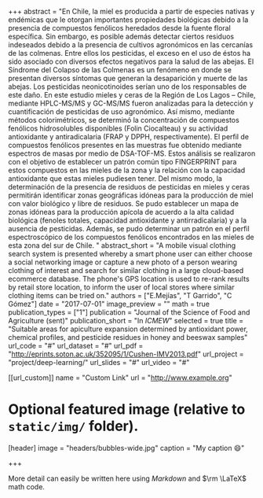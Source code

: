 +++
abstract = "En Chile, la miel es producida a partir de especies nativas y endémicas que le otorgan importantes propiedades biológicas debido a la presencia de compuestos fenólicos heredados desde la fuente floral específica. Sin embargo, es posible además detectar ciertos residuos indeseados debido a la presencia de cultivos agronómicos en las cercanías de las colmenas. Entre ellos los pesticidas, el exceso en el uso de éstos ha sido asociado con diversos efectos negativos para la salud de las abejas. El Síndrome del Colapso de las Colmenas es un fenómeno en donde se presentan diversos síntomas que generan la desaparición y muerte de las abejas. Los pesticidas neonicotinoides serían uno de los responsables de este daño. En este estudio mieles y ceras de la Región de Los Lagos – Chile, mediante HPLC-MS/MS y GC-MS/MS fueron analizadas para la detección y cuantificación de pesticidas de uso agronómico. Así mismo, mediante métodos colorimétricos, se determinó la concentración de compuestos fenólicos hidrosolubles disponibles (Folin Ciocalteau) y su actividad antioxidante y antiradicalaria (FRAP y DPPH, respectivamente). El perfil de compuestos fenólicos presentes en las muestras fue obtenido mediante espectros de masas por medio de DSA-TOF-MS. Estos análisis se realizaron con el objetivo de establecer un patrón común tipo FINGERPRINT para estos compuestos en las mieles de la zona y la relación con la capacidad antioxidante que estas mieles pudiesen tener. Del mismo modo, la determinación de la presencia de residuos de pesticidas en mieles y ceras permitirán identificar zonas geográficas idóneas para la producción de miel con valor biológico y libre de residuos. Se pudo establecer un mapa de zonas idóneas para la producción apícola de acuerdo a la alta calidad biológica (fenoles totales, capacidad antioxidante y antirradicalaria) y a la ausencia de pesticidas. Además, se pudo determinar un patrón en el perfil espectroscópico de los compuestos fenólicos encontrados en las mieles de esta zona del sur de Chile. "
abstract_short = "A mobile visual clothing search system is presented whereby a smart phone user can either choose a social networking image or capture a new photo of a person wearing clothing of interest and search for similar clothing in a large cloud-based ecommerce database. The phone's GPS location is used to re-rank results by retail store location, to inform the user of local stores where similar clothing items can be tried on."
authors = ["E.Mejías", "T Garrido", "C Gómez"]
date = "2017-07-01"
image_preview = ""
math = true
publication_types = ["1"]
publication = "Journal of the Science of Food and Agriculture (sent)"
publication_short = "In *ICMEW*"
selected = true
title = "Suitable areas for apiculture expansion determined by antioxidant power, chemical profiles, and pesticide residues in honey and beeswax samples"
url_code = "#"
url_dataset = "#"
url_pdf = "http://eprints.soton.ac.uk/352095/1/Cushen-IMV2013.pdf"
url_project = "project/deep-learning/"
url_slides = "#"
url_video = "#"

[[url_custom]]
name = "Custom Link"
url = "http://www.example.org"

# Optional featured image (relative to `static/img/` folder).
[header]
image = "headers/bubbles-wide.jpg"
caption = "My caption :smile:"

+++

More detail can easily be written here using *Markdown* and $\rm \LaTeX$ math code.
